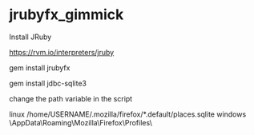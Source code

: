# jrubyfx_gimmick

Install JRuby

https://rvm.io/interpreters/jruby

gem install jrubyfx

gem install jdbc-sqlite3

change the path variable in the script

linux /home/USERNAME/.mozilla/firefox/*.default/places.sqlite
windows \AppData\Roaming\Mozilla\Firefox\Profiles\



